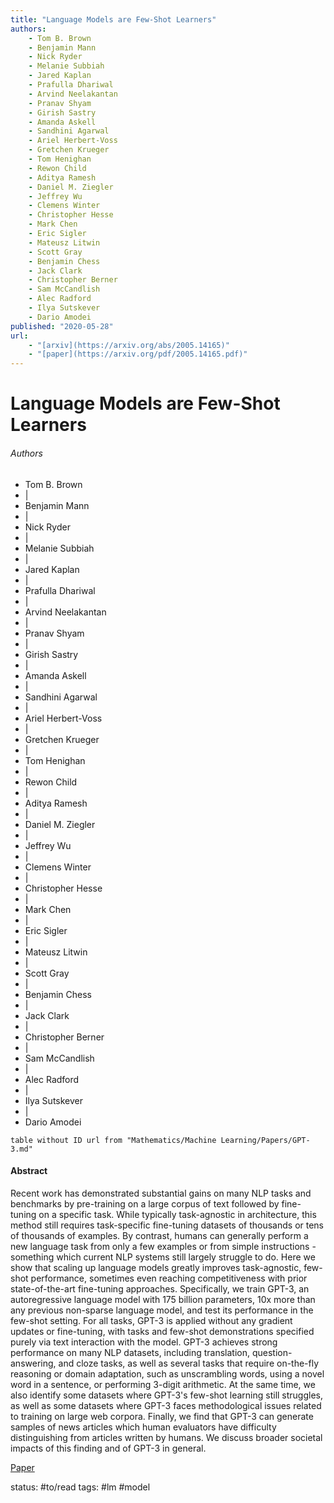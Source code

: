 ```yaml
---
title: "Language Models are Few-Shot Learners"
authors:
    - Tom B. Brown
    - Benjamin Mann
    - Nick Ryder
    - Melanie Subbiah
    - Jared Kaplan
    - Prafulla Dhariwal
    - Arvind Neelakantan
    - Pranav Shyam
    - Girish Sastry
    - Amanda Askell
    - Sandhini Agarwal
    - Ariel Herbert-Voss
    - Gretchen Krueger
    - Tom Henighan
    - Rewon Child
    - Aditya Ramesh
    - Daniel M. Ziegler
    - Jeffrey Wu
    - Clemens Winter
    - Christopher Hesse
    - Mark Chen
    - Eric Sigler
    - Mateusz Litwin
    - Scott Gray
    - Benjamin Chess
    - Jack Clark
    - Christopher Berner
    - Sam McCandlish
    - Alec Radford
    - Ilya Sutskever
    - Dario Amodei
published: "2020-05-28"
url:
    - "[arxiv](https://arxiv.org/abs/2005.14165)"
    - "[paper](https://arxiv.org/pdf/2005.14165.pdf)"
---
```


# Language Models are Few-Shot Learners
###### Authors
<ul>
<li class="author">Tom B. Brown</li>
<li class="separator author">|</li>
<li class="author">Benjamin Mann</li>
<li class="separator author">|</li>
<li class="author">Nick Ryder</li>
<li class="separator author">|</li>
<li class="author">Melanie Subbiah</li>
<li class="separator author">|</li>
<li class="author">Jared Kaplan</li>
<li class="separator author">|</li>
<li class="author">Prafulla Dhariwal</li>
<li class="separator author">|</li>
<li class="author">Arvind Neelakantan</li>
<li class="separator author">|</li>
<li class="author">Pranav Shyam</li>
<li class="separator author">|</li>
<li class="author">Girish Sastry</li>
<li class="separator author">|</li>
<li class="author">Amanda Askell</li>
<li class="separator author">|</li>
<li class="author">Sandhini Agarwal</li>
<li class="separator author">|</li>
<li class="author">Ariel Herbert-Voss</li>
<li class="separator author">|</li>
<li class="author">Gretchen Krueger</li>
<li class="separator author">|</li>
<li class="author">Tom Henighan</li>
<li class="separator author">|</li>
<li class="author">Rewon Child</li>
<li class="separator author">|</li>
<li class="author">Aditya Ramesh</li>
<li class="separator author">|</li>
<li class="author">Daniel M. Ziegler</li>
<li class="separator author">|</li>
<li class="author">Jeffrey Wu</li>
<li class="separator author">|</li>
<li class="author">Clemens Winter</li>
<li class="separator author">|</li>
<li class="author">Christopher Hesse</li>
<li class="separator author">|</li>
<li class="author">Mark Chen</li>
<li class="separator author">|</li>
<li class="author">Eric Sigler</li>
<li class="separator author">|</li>
<li class="author">Mateusz Litwin</li>
<li class="separator author">|</li>
<li class="author">Scott Gray</li>
<li class="separator author">|</li>
<li class="author">Benjamin Chess</li>
<li class="separator author">|</li>
<li class="author">Jack Clark</li>
<li class="separator author">|</li>
<li class="author">Christopher Berner</li>
<li class="separator author">|</li>
<li class="author">Sam McCandlish</li>
<li class="separator author">|</li>
<li class="author">Alec Radford</li>
<li class="separator author">|</li>
<li class="author">Ilya Sutskever</li>
<li class="separator author">|</li>
<li class="author">Dario Amodei</li>
</ul>

```dataview
table without ID url from "Mathematics/Machine Learning/Papers/GPT-3.md"
```

#### Abstract

Recent work has demonstrated substantial gains on many NLP tasks and benchmarks by pre-training on a large corpus of text followed by fine-tuning on a specific task. While typically task-agnostic in architecture, this method still requires task-specific fine-tuning datasets of thousands or tens of thousands of examples. By contrast, humans can generally perform a new language task from only a few examples or from simple instructions - something which current NLP systems still largely struggle to do. Here we show that scaling up language models greatly improves task-agnostic, few-shot performance, sometimes even reaching competitiveness with prior state-of-the-art fine-tuning approaches. Specifically, we train GPT-3, an autoregressive language model with 175 billion parameters, 10x more than any previous non-sparse language model, and test its performance in the few-shot setting. For all tasks, GPT-3 is applied without any gradient updates or fine-tuning, with tasks and few-shot demonstrations specified purely via text interaction with the model. GPT-3 achieves strong performance on many NLP datasets, including translation, question-answering, and cloze tasks, as well as several tasks that require on-the-fly reasoning or domain adaptation, such as unscrambling words, using a novel word in a sentence, or performing 3-digit arithmetic. At the same time, we also identify some datasets where GPT-3's few-shot learning still struggles, as well as some datasets where GPT-3 faces methodological issues related to training on large web corpora. Finally, we find that GPT-3 can generate samples of news articles which human evaluators have difficulty distinguishing from articles written by humans. We discuss broader societal impacts of this finding and of GPT-3 in general.

[Paper](https://arxiv.org/pdf/2005.14165v4)

status: #to/read 
tags: #lm #model 